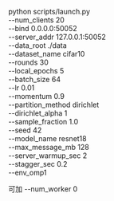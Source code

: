 python scripts/launch.py \
  --num_clients 20 \
  --bind 0.0.0.0:50052 \
  --server_addr 127.0.0.1:50052 \
  --data_root ./data \
  --dataset_name cifar10 \
  --rounds 30 \
  --local_epochs 5 \
  --batch_size 64 \
  --lr 0.01 \
  --momentum 0.9 \
  --partition_method dirichlet \
  --dirichlet_alpha 1 \
  --sample_fraction 1.0 \
  --seed 42 \
  --model_name resnet18 \
  --max_message_mb 128 \
  --server_warmup_sec 2 \
  --stagger_sec 0.2 \
  --env_omp1


可加 --num_worker 0